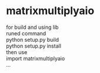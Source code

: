 # matrixmultiplyaio

for build and using lib<br>
runed command<br>
python setup.py build<br>
python setup.py install<br>
then use<br>
import matrixmultiplyaio<br>
...
